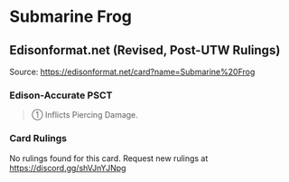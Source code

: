 # Submarine Frog

## Edisonformat.net (Revised, Post-UTW Rulings)

Source: https://edisonformat.net/card?name=Submarine%20Frog

### Edison-Accurate PSCT

> ① Inflicts Piercing Damage.

### Card Rulings

No rulings found for this card. Request new rulings at https://discord.gg/shVJnYJNpg
            